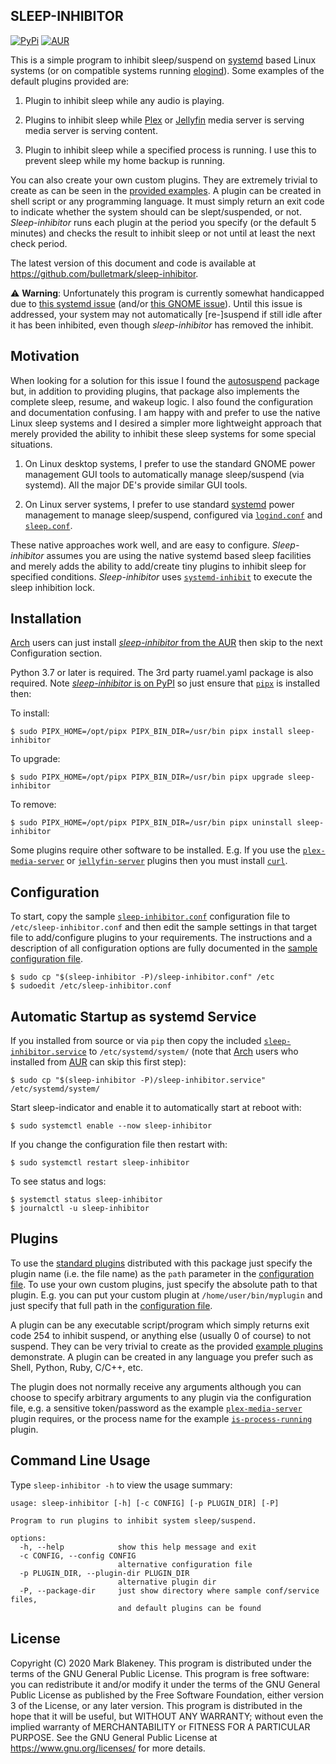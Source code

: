 ## SLEEP-INHIBITOR
[![PyPi](https://img.shields.io/pypi/v/sleep-inhibitor)](https://pypi.org/project/sleep-inhibitor/)
[![AUR](https://img.shields.io/aur/version/sleep-inhibitor)](https://aur.archlinux.org/packages/sleep-inhibitor/)

This is a simple program to inhibit sleep/suspend on
[systemd](https://www.freedesktop.org/wiki/Software/systemd/) based
Linux systems (or on compatible systems running
[elogind](https://github.com/elogind/elogind)). Some examples of the
default plugins provided are:

1. Plugin to inhibit sleep while any audio is playing.

2. Plugins to inhibit sleep while [Plex](https://plex.tv/) or
   [Jellyfin](https://jellyfin.org/) media server is serving media
   server is serving content.

3. Plugin to inhibit sleep while a specified process is running. I
   use this to prevent sleep while my home backup is running.

You can also create your own custom plugins. They are extremely trivial
to create as can be seen in the [provided
examples](sleep_inhibitor/plugins).
A plugin can be created in shell script or any programming language. It
must simply return an exit code to indicate whether the system should can be
slept/suspended, or not. _Sleep-inhibitor_ runs each plugin at the
period you specify (or the default 5 minutes) and checks the result to
inhibit sleep or not until at least the next check period.

The latest version of this document and code is available at
https://github.com/bulletmark/sleep-inhibitor.

:warning: **Warning**: Unfortunately this program is currently somewhat
handicapped due to [this systemd
issue](https://github.com/systemd/systemd/issues/14812) (and/or [this
GNOME
issue](https://gitlab.gnome.org/GNOME/gnome-settings-daemon/-/issues/591)).
Until this issue is addressed, your system may not automatically
[re-]suspend if still idle after it has been inhibited, even though
_sleep-inhibitor_ has removed the inhibit.

## Motivation

When looking for a solution for this issue I found the
[autosuspend](https://autosuspend.readthedocs.io/en/3.0/index.html)
package but, in addition to providing plugins, that package also
implements the complete sleep, resume, and wakeup logic. I also found
the configuration and documentation confusing. I am happy with and
prefer to use the native Linux sleep systems and I desired a simpler
more lightweight approach that merely provided the ability to inhibit
these sleep systems for some special situations.

1. On Linux desktop systems, I prefer to use the standard GNOME power
   management GUI tools to automatically manage sleep/suspend (via
   systemd). All the major DE's provide similar GUI tools.

2. On Linux server systems, I prefer to use standard
[systemd](https://www.freedesktop.org/wiki/Software/systemd/) power
management to manage sleep/suspend, configured via
[`logind.conf`](https://www.freedesktop.org/software/systemd/man/logind.conf.html)
and
[`sleep.conf`](https://www.freedesktop.org/software/systemd/man/systemd-sleep.conf.html).

These native approaches work well, and are easy to configure.
_Sleep-inhibitor_ assumes you are using the native systemd based sleep
facilities and merely adds the ability to add/create tiny plugins to
inhibit sleep for specified conditions. _Sleep-inhibitor_ uses
[`systemd-inhibit`](https://www.freedesktop.org/software/systemd/man/systemd-inhibit.html)
to execute the sleep inhibition lock.

## Installation

[Arch](https://www.archlinux.org/) users can just install
[_sleep-inhibitor_ from the
AUR](https://aur.archlinux.org/packages/sleep-inhibitor) then skip to
the next Configuration section.

Python 3.7 or later is required. The 3rd party ruamel.yaml package is
also required. Note [_sleep-inhibitor_ is on
PyPI](https://pypi.org/project/sleep-inhibitor/) so just ensure that
[`pipx`](https://pypa.github.io/pipx/) is installed then:

To install:

    $ sudo PIPX_HOME=/opt/pipx PIPX_BIN_DIR=/usr/bin pipx install sleep-inhibitor

To upgrade:

    $ sudo PIPX_HOME=/opt/pipx PIPX_BIN_DIR=/usr/bin pipx upgrade sleep-inhibitor

To remove:

    $ sudo PIPX_HOME=/opt/pipx PIPX_BIN_DIR=/usr/bin pipx uninstall sleep-inhibitor

Some plugins require other software to be installed. E.g. If you use the
[`plex-media-server`](sleep_inhibitor/plugins/plex-media-server)
or
[`jellyfin-server`](sleep_inhibitor/plugins/jellyfin-server)
plugins then you must install [`curl`](https://curl.se/).

## Configuration

To start, copy the sample
[`sleep-inhibitor.conf`](sleep_inhibitor/sleep-inhibitor.conf)
configuration file to `/etc/sleep-inhibitor.conf` and then edit the
sample settings in that target file to add/configure plugins to your
requirements. The instructions and a description of all configuration
options are fully documented in the [sample configuration
file](sleep_inhibitor/sleep-inhibitor.conf).

    $ sudo cp "$(sleep-inhibitor -P)/sleep-inhibitor.conf" /etc
    $ sudoedit /etc/sleep-inhibitor.conf

## Automatic Startup as systemd Service

If you installed from source or via `pip` then copy the included
[`sleep-inhibitor.service`](sleep_inhibitor/sleep-inhibitor.service)
to `/etc/systemd/system/` (note that [Arch](https://www.archlinux.org/)
users who installed from
[AUR](https://aur.archlinux.org/packages/sleep-inhibitor) can skip this
first step):

    $ sudo cp "$(sleep-inhibitor -P)/sleep-inhibitor.service" /etc/systemd/system/

Start sleep-indicator and enable it to automatically start at reboot with:

    $ sudo systemctl enable --now sleep-inhibitor

If you change the configuration file then restart with:

    $ sudo systemctl restart sleep-inhibitor

To see status and logs:

    $ systemctl status sleep-inhibitor
    $ journalctl -u sleep-inhibitor

## Plugins

To use the [standard
plugins](sleep_inhibitor/plugins)
distributed with this package just specify the plugin name (i.e. the
file name) as the `path` parameter in the [configuration
file](sleep_inhibitor/sleep-inhibitor.conf).
To use your own custom plugins, just specify the absolute path to that
plugin. E.g. you can put your custom plugin at `/home/user/bin/myplugin`
and just specify that full path in the [configuration
file](sleep_inhibitor/sleep-inhibitor.conf).

A plugin can be any executable script/program which simply returns exit
code 254 to inhibit suspend, or anything else (usually 0 of course) to
not suspend. They can be very trivial to create as the provided [example
plugins](sleep_inhibitor/plugins)
demonstrate. A plugin can be created in any language you prefer such as
Shell, Python, Ruby, C/C++, etc.

The plugin does not normally receive any arguments although you can
choose to specify arbitrary arguments to any plugin via the configuration
file, e.g. a sensitive token/password as the example
[`plex-media-server`](sleep_inhibitor/plugins/plex-media-server)
plugin requires, or the process name for the example
[`is-process-running`](sleep_inhibitor/plugins/is-process-running)
plugin.

## Command Line Usage

Type `sleep-inhibitor -h` to view the usage summary:

```
usage: sleep-inhibitor [-h] [-c CONFIG] [-p PLUGIN_DIR] [-P]

Program to run plugins to inhibit system sleep/suspend.

options:
  -h, --help            show this help message and exit
  -c CONFIG, --config CONFIG
                        alternative configuration file
  -p PLUGIN_DIR, --plugin-dir PLUGIN_DIR
                        alternative plugin dir
  -P, --package-dir     just show directory where sample conf/service files,
                        and default plugins can be found
```

## License

Copyright (C) 2020 Mark Blakeney. This program is distributed under the
terms of the GNU General Public License. This program is free software:
you can redistribute it and/or modify it under the terms of the GNU
General Public License as published by the Free Software Foundation,
either version 3 of the License, or any later version. This program is
distributed in the hope that it will be useful, but WITHOUT ANY
WARRANTY; without even the implied warranty of MERCHANTABILITY or
FITNESS FOR A PARTICULAR PURPOSE. See the GNU General Public License at
<https://www.gnu.org/licenses/> for more details.

<!-- vim: se ai syn=markdown: -->
